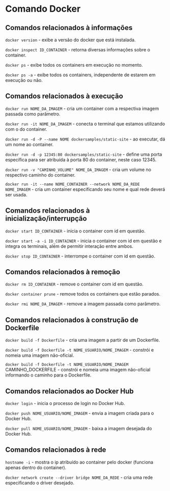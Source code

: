 # Comando Docker

## Comandos relacionados à informações
`docker version` - exibe a versão do docker que está instalada.

`docker inspect ID_CONTAINER` - retorna diversas informações sobre o container.

`docker ps`  - exibe todos os containers em execução no momento.

`docker ps -a`  - exibe todos os containers, independente de estarem em execução ou não.

## Comandos relacionados à execução
`docker run NOME_DA_IMAGEM`  - cria um container com a respectiva imagem passada como parâmetro.

`docker run -it NOME_DA_IMAGEM`  - conecta o terminal que estamos utilizando com o do container.

`docker run -d -P --name NOME dockersamples/static-site`  - ao executar, dá um nome ao container.

`docker run -d -p 12345:80 dockersamples/static-site`  - define uma porta específica para ser atribuída à porta 80 do container, neste caso 12345.

`docker run -v "CAMINHO_VOLUME" NOME_DA_IMAGEM`  - cria um volume no respectivo caminho do container.

`docker run -it --name NOME_CONTAINER --network NOME_DA_REDE NOME_IMAGEM`  - cria um container especificando seu nome e qual rede deverá ser usada.

## Comandos relacionados à inicialização/interrupção
`docker start ID_CONTAINER`  - inicia o container com id em questão.

`docker start -a -i ID_CONTAINER`  - inicia o container com id em questão e integra os terminais, além de permitir interação entre ambos.

`docker stop ID_CONTAINER`  - interrompe o container com id em questão.

## Comandos relacionados à remoção
`docker rm ID_CONTAINER`  - remove o container com id em questão.

`docker container prune`  - remove todos os containers que estão parados.

`docker rmi NOME_DA_IMAGEM`  - remove a imagem passada como parâmetro.

## Comandos relacionados à construção de Dockerfile
`docker build -f Dockerfile`  - cria uma imagem a partir de um Dockerfile.

`docker build -f Dockerfile -t NOME_USUARIO/NOME_IMAGEM`  - constrói e nomeia uma imagem não-oficial.

`docker build -f Dockerfile -t NOME_USUARIO/NOME_IMAGEM` CAMINHO_DOCKERFILE  - constrói e nomeia uma imagem não-oficial informando o caminho para o Dockerfile.

## Comandos relacionados ao Docker Hub
`docker login`  - inicia o processo de login no Docker Hub.

`docker push NOME_USUARIO/NOME_IMAGEM`  - envia a imagem criada para o Docker Hub.

`docker pull NOME_USUARIO/NOME_IMAGEM`  - baixa a imagem desejada do Docker Hub.

## Comandos relacionados à rede
`hostname -i`  - mostra o ip atribuído ao container pelo docker (funciona apenas dentro do container).

`docker network create --driver bridge NOME_DA_REDE`  - cria uma rede especificando o driver desejado.
